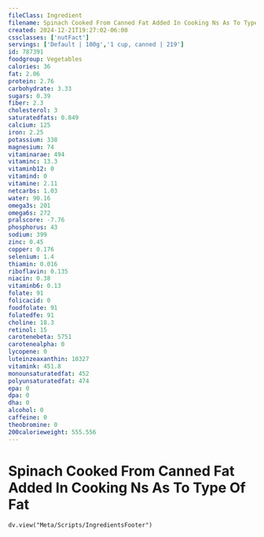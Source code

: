 ```yaml
---
fileClass: Ingredient
filename: Spinach Cooked From Canned Fat Added In Cooking Ns As To Type Of Fat
created: 2024-12-21T19:27:02-06:00
cssclasses: ['nutFact']
servings: ['Default | 100g','1 cup, canned | 219']
id: 787391
foodgroup: Vegetables
calories: 36
fat: 2.06
protein: 2.76
carbohydrate: 3.33
sugars: 0.39
fiber: 2.3
cholesterol: 3
saturatedfats: 0.849
calcium: 125
iron: 2.25
potassium: 338
magnesium: 74
vitaminarae: 494
vitaminc: 13.3
vitaminb12: 0
vitamind: 0
vitamine: 2.11
netcarbs: 1.03
water: 90.16
omega3s: 201
omega6s: 272
pralscore: -7.76
phosphorus: 43
sodium: 399
zinc: 0.45
copper: 0.176
selenium: 1.4
thiamin: 0.016
riboflavin: 0.135
niacin: 0.38
vitaminb6: 0.13
folate: 91
folicacid: 0
foodfolate: 91
folatedfe: 91
choline: 18.3
retinol: 15
carotenebeta: 5751
carotenealpha: 0
lycopene: 0
luteinzeaxanthin: 10327
vitamink: 451.8
monounsaturatedfat: 452
polyunsaturatedfat: 474
epa: 0
dpa: 0
dha: 0
alcohol: 0
caffeine: 0
theobromine: 0
200calorieweight: 555.556
---
```


# Spinach Cooked From Canned Fat Added In Cooking Ns As To Type Of Fat

```dataviewjs
dv.view("Meta/Scripts/IngredientsFooter")
```